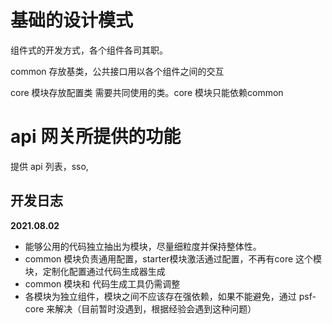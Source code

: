 # 基础的设计模式

组件式的开发方式，各个组件各司其职。

common 存放基类，公共接口用以各个组件之间的交互

core 模块存放配置类 需要共同使用的类。core 模块只能依赖common

# api 网关所提供的功能

提供 api 列表，sso,

## 开发日志

**2021.08.02**
 
- 能够公用的代码独立抽出为模块，尽量细粒度并保持整体性。
- common 模块负责通用配置，starter模块激活通过配置，不再有core 这个模块，定制化配置通过代码生成器生成
- common 模块和 代码生成工具仍需调整
- 各模块为独立组件，模块之间不应该存在强依赖，如果不能避免，通过 psf-core 来解决（目前暂时没遇到，根据经验会遇到这种问题）